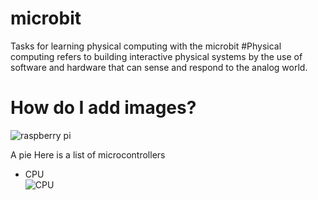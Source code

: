 # microbit
Tasks for learning physical computing with the microbit
#Physical computing refers to building interactive physical systems by the use of software and hardware that can sense and respond to the analog world.
# How do I add images?
![raspberry pi](https://www.raspberrypi.org/app/themes/mind-control/images/home-products-cta__image.png)

A pie
Here is a list of microcontrollers 
* CPU <br>
![CPU](https://www.buyapi.ca/wp-content/uploads/2016/05/microbit.jpg)

